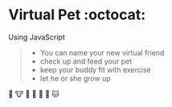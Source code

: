 # Virtual Pet :octocat:
Using JavaScript
> * You can name your new virtual friend 
> * check up and feed your pet
> * keep your buddy fit with exercise
> * let he or she grow up 

:monkey: :cow: :bear: :frog: :rabbit: :dog: :cat:
